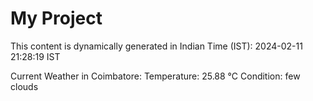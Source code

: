 # My Project

This content is dynamically generated in Indian Time (IST): 2024-02-11 21:28:19 IST


Current Weather in Coimbatore:
Temperature: 25.88 °C
Condition: few clouds

